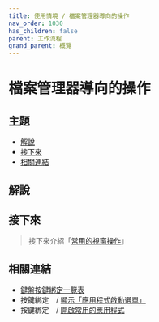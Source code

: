 ```yaml
---
title: 使用情境 / 檔案管理器導向的操作
nav_order: 1030
has_children: false
parent: 工作流程
grand_parent: 概覽
---
```



# 檔案管理器導向的操作




## 主題

* [解說](#解說)
* [接下來](#接下來)
* [相關連結](#相關連結)




## 解說




## 接下來

> 接下來介紹「[常用的視窗操作](https://samwhelp.github.io/note-about-lingmo/read/guide/workflow/launch-application.html)」




## 相關連結

* [鍵盤按鍵綁定一覽表](https://samwhelp.github.io/note-about-lingmo/read/cheatsheet/keybind.html#開啟應用程式--常用的應用程式)
* 按鍵綁定　/ [顯示「應用程式啟動選單」](https://samwhelp.github.io/note-about-lingmo/read/config/keybind/system-menu.html#顯示應用程式啟動選單)
* 按鍵綁定　/ [開啟常用的應用程式](https://samwhelp.github.io/note-about-lingmo/read/config/keybind/application-launch-favorite.html)
